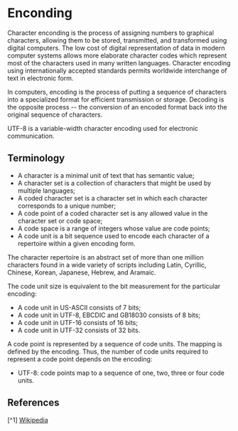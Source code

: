# Enconding

Character enconding is the process of assigning numbers to graphical characters, allowing them to be stored, transmitted, and transformed using digital computers. The low cost of digital representation of data in modern computer systems allows more elaborate character codes which represent most of the characters used in many written languages. Character encoding using internationally accepted standards permits worldwide interchange of text in electronic form.

In computers, encoding is the process of putting a sequence of characters into a specialized format for efficient transmission or storage. Decoding is the opposite process -- the conversion of an encoded format back into the original sequence of characters.

UTF-8 is a variable-width character encoding used for electronic communication.

## Terminology

- A character is a minimal unit of text that has semantic value;
- A character set is a collection of characters that might be used by multiple languages;
- A coded character set is a character set in which each character corresponds to a unique number;
- A code point of a coded character set is any allowed value in the character set or code space;
- A code space is a range of integers whose value are code points;
- A code unit is a bit sequence used to encode each character of a repertoire within a given encoding form.

The character repertoire is an abstract set of more than one million characters found in a wide variety of scripts including Latin, Cyrillic, Chinese, Korean, Japanese, Hebrew, and Aramaic.

The code unit size is equivalent to the bit measurement for the particular encoding:
- A code unit in US-ASCII consists of 7 bits;
- A code unit in UTF-8, EBCDIC and GB18030 consists of 8 bits;
- A code unit in UTF-16 consists of 16 bits;
- A code unit in UTF-32 consists of 32 bits.

A code point is represented by a sequence of code units. The mapping is defined by the encoding. Thus, the number of code units required to represent a code point depends on the encoding:
- UTF-8: code points map to a sequence of one, two, three or four code units.

## References
[^1] [Wikipedia](https://en.wikipedia.org/wiki/Character_encoding)